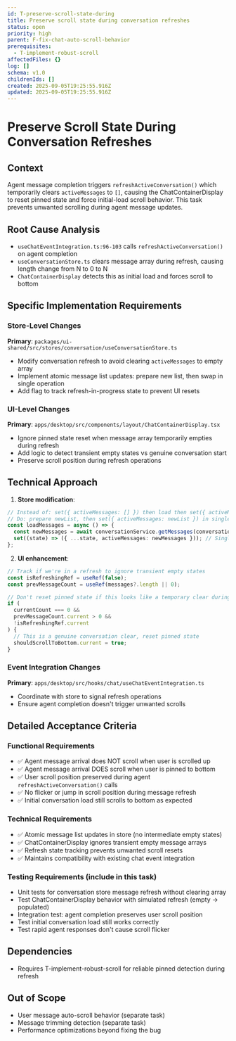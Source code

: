 ```yaml
---
id: T-preserve-scroll-state-during
title: Preserve scroll state during conversation refreshes
status: open
priority: high
parent: F-fix-chat-auto-scroll-behavior
prerequisites:
  - T-implement-robust-scroll
affectedFiles: {}
log: []
schema: v1.0
childrenIds: []
created: 2025-09-05T19:25:55.916Z
updated: 2025-09-05T19:25:55.916Z
---
```


# Preserve Scroll State During Conversation Refreshes

## Context

Agent message completion triggers `refreshActiveConversation()` which temporarily clears `activeMessages` to `[]`, causing the ChatContainerDisplay to reset pinned state and force initial-load scroll behavior. This task prevents unwanted scrolling during agent message updates.

## Root Cause Analysis

- `useChatEventIntegration.ts:96-103` calls `refreshActiveConversation()` on agent completion
- `useConversationStore.ts` clears message array during refresh, causing length change from N to 0 to N
- `ChatContainerDisplay` detects this as initial load and forces scroll to bottom

## Specific Implementation Requirements

### Store-Level Changes

**Primary**: `packages/ui-shared/src/stores/conversation/useConversationStore.ts`

- Modify conversation refresh to avoid clearing `activeMessages` to empty array
- Implement atomic message list updates: prepare new list, then swap in single operation
- Add flag to track refresh-in-progress state to prevent UI resets

### UI-Level Changes

**Primary**: `apps/desktop/src/components/layout/ChatContainerDisplay.tsx`

- Ignore pinned state reset when message array temporarily empties during refresh
- Add logic to detect transient empty states vs genuine conversation start
- Preserve scroll position during refresh operations

## Technical Approach

1. **Store modification**:

```typescript
// Instead of: set({ activeMessages: [] }) then load then set({ activeMessages: newList })
// Do: prepare newList, then set({ activeMessages: newList }) in single operation
const loadMessages = async () => {
  const newMessages = await conversationService.getMessages(conversationId);
  set((state) => ({ ...state, activeMessages: newMessages })); // Single update
};
```

2. **UI enhancement**:

```typescript
// Track if we're in a refresh to ignore transient empty states
const isRefreshingRef = useRef(false);
const prevMessageCount = useRef(messages?.length || 0);

// Don't reset pinned state if this looks like a temporary clear during refresh
if (
  currentCount === 0 &&
  prevMessageCount.current > 0 &&
  !isRefreshingRef.current
) {
  // This is a genuine conversation clear, reset pinned state
  shouldScrollToBottom.current = true;
}
```

### Event Integration Changes

**Primary**: `apps/desktop/src/hooks/chat/useChatEventIntegration.ts`

- Coordinate with store to signal refresh operations
- Ensure agent completion doesn't trigger unwanted scrolls

## Detailed Acceptance Criteria

### Functional Requirements

- ✅ Agent message arrival does NOT scroll when user is scrolled up
- ✅ Agent message arrival DOES scroll when user is pinned to bottom
- ✅ User scroll position preserved during agent `refreshActiveConversation()` calls
- ✅ No flicker or jump in scroll position during message refresh
- ✅ Initial conversation load still scrolls to bottom as expected

### Technical Requirements

- ✅ Atomic message list updates in store (no intermediate empty states)
- ✅ ChatContainerDisplay ignores transient empty message arrays
- ✅ Refresh state tracking prevents unwanted scroll resets
- ✅ Maintains compatibility with existing chat event integration

### Testing Requirements (include in this task)

- Unit tests for conversation store message refresh without clearing array
- Test ChatContainerDisplay behavior with simulated refresh (empty -> populated)
- Integration test: agent completion preserves user scroll position
- Test initial conversation load still works correctly
- Test rapid agent responses don't cause scroll flicker

## Dependencies

- Requires T-implement-robust-scroll for reliable pinned detection during refresh

## Out of Scope

- User message auto-scroll behavior (separate task)
- Message trimming detection (separate task)
- Performance optimizations beyond fixing the bug
